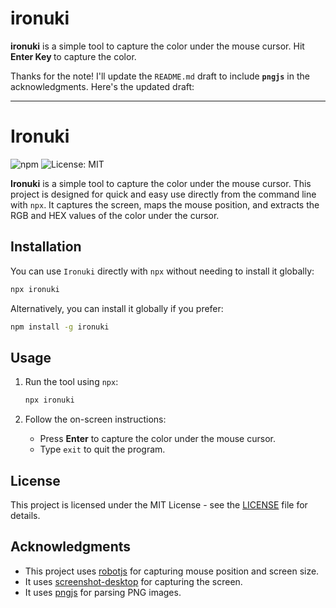 # ironuki

<b>ironuki</b> is a simple tool to capture the color under the mouse cursor. Hit <b> Enter Key </b> to capture the color.

Thanks for the note! I'll update the `README.md` draft to include **`pngjs`** in the acknowledgments. Here's the updated draft:

---

# Ironuki

![npm](https://img.shields.io/npm/v/ironuki)
![License: MIT](https://img.shields.io/badge/License-MIT-blue.svg)

**Ironuki** is a simple tool to capture the color under the mouse cursor. This project is designed for quick and easy use directly from the command line with `npx`. It captures the screen, maps the mouse position, and extracts the RGB and HEX values of the color under the cursor.

## Installation

You can use `Ironuki` directly with `npx` without needing to install it globally:

```bash
npx ironuki
```

Alternatively, you can install it globally if you prefer:

```bash
npm install -g ironuki
```

## Usage

1. Run the tool using `npx`:

   ```bash
   npx ironuki
   ```

2. Follow the on-screen instructions:

   - Press **Enter** to capture the color under the mouse cursor.
   - Type `exit` to quit the program.

## License

This project is licensed under the MIT License - see the [LICENSE](./LICENSE) file for details.

## Acknowledgments

- This project uses [robotjs](https://github.com/octalmage/robotjs) for capturing mouse position and screen size.
- It uses [screenshot-desktop](https://github.com/bencevans/screenshot-desktop) for capturing the screen.
- It uses [pngjs](https://github.com/lukeapage/pngjs) for parsing PNG images.
